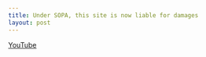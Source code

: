 ```yaml
---
title: Under SOPA, this site is now liable for damages
layout: post
---
```

[YouTube](http://www.youtube.com/)

